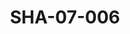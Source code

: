 ---
pid: SHA-07-006
title: SHA-07-006
language: en
original_label: 
rights: Sharhabil Ahmed
location_of_original: Sharhabil Ahmed
photographer_or_studio: 
scanned_from: photograph 10.4 by 16.8
_date: 7/9/1977
location: Khartoum, Civil Aviation Club
description: Sharhabil Ahmed and Faisal at concert
additional_notes: 
permission_display: 'yes'
on_server: 'no'
on_website: 'no'
permalink: /photopages/en/SHA-07-006.html
layout: photo-page
---